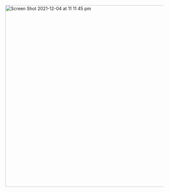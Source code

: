 <img width="577" alt="Screen Shot 2021-12-04 at 11 11 45 pm" src="https://user-images.githubusercontent.com/65474495/144708944-9df7cfd8-750e-4f7f-91f9-c72caa3ff604.png">
